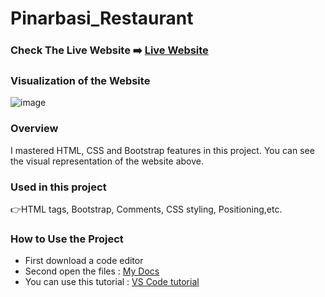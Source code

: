 # Pinarbasi_Restaurant

### Check The Live Website ➡️ [Live Website](https://sekunev.github.io/Projects/25_Bootstrap-Web-Page/)

### Visualization of the Website

![image](https://github.com/Sekunev/Bootstrap-Web-Page/blob/main/Animation.gif)

### Overview

I mastered HTML, CSS and Bootstrap features in this project. You can see the visual representation of the website above.

### Used in this project

👉HTML tags, Bootstrap, Comments, CSS styling, Positioning,etc.

### How to Use the Project

- First download a code editor
- Second open the files : [My Docs](https://github.com/Sekunev/Projects/tree/main/25_Bootstrap-Web-Page)
- You can use this tutorial : [VS Code tutorial](https://www.youtube.com/watch?v=fJEbVCrEMSE)
